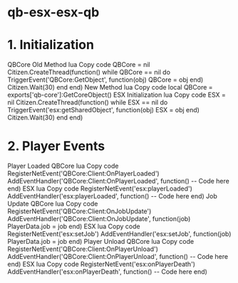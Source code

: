 # qb-esx-esx-qb




# 1. Initialization

QBCore
Old Method
lua
Copy code
QBCore = nil
Citizen.CreateThread(function()
    while QBCore == nil do
        TriggerEvent('QBCore:GetObject', function(obj) QBCore = obj end)
        Citizen.Wait(30)
    end
end)
New Method
lua
Copy code
local QBCore = exports['qb-core']:GetCoreObject()
ESX
Initialization
lua
Copy code
ESX = nil
Citizen.CreateThread(function()
    while ESX == nil do
        TriggerEvent('esx:getSharedObject', function(obj) ESX = obj end)
        Citizen.Wait(30)
    end
end)

# 2. Player Events

Player Loaded
QBCore
lua
Copy code
RegisterNetEvent('QBCore:Client:OnPlayerLoaded')
AddEventHandler('QBCore:Client:OnPlayerLoaded', function()
    -- Code here
end)
ESX
lua
Copy code
RegisterNetEvent('esx:playerLoaded')
AddEventHandler('esx:playerLoaded', function()
    -- Code here
end)
Job Update
QBCore
lua
Copy code
RegisterNetEvent('QBCore:Client:OnJobUpdate')
AddEventHandler('QBCore:Client:OnJobUpdate', function(job)
    PlayerData.job = job
end)
ESX
lua
Copy code
RegisterNetEvent('esx:setJob')
AddEventHandler('esx:setJob', function(job)
    PlayerData.job = job
end)
Player Unload
QBCore
lua
Copy code
RegisterNetEvent('QBCore:Client:OnPlayerUnload')
AddEventHandler('QBCore:Client:OnPlayerUnload', function()
    -- Code here
end)
ESX
lua
Copy code
RegisterNetEvent('esx:onPlayerDeath')
AddEventHandler('esx:onPlayerDeath', function()
    -- Code here
end)
